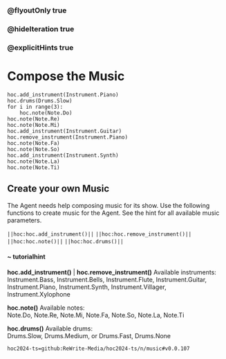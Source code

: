 ### @flyoutOnly true
### @hideIteration true
### @explicitHints true

# Compose the Music

```python-template
hoc.add_instrument(Instrument.Piano)
hoc.drums(Drums.Slow)
for i in range(3):
    hoc.note(Note.Do)
hoc.note(Note.Re)
hoc.note(Note.Mi)
hoc.add_instrument(Instrument.Guitar)
hoc.remove_instrument(Instrument.Piano)
hoc.note(Note.Fa)
hoc.note(Note.So)
hoc.add_instrument(Instrument.Synth)
hoc.note(Note.La)
hoc.note(Note.Ti)
```

## Create your own Music
The Agent needs help composing music for its show. Use the following functions to create music for the Agent. See the hint for all available music parameters.

``||hoc:hoc.add_instrument()||``
``||hoc:hoc.remove_instrument()||``
``||hoc:hoc.note()||``
``||hoc:hoc.drums()||``

#### ~ tutorialhint
**hoc.add_instrument()** | **hoc.remove_instrument()**
Available instruments:  
Instrument.Bass, Instrument.Bells, Instrument.Flute, Instrument.Guitar, Instrument.Piano, Instrument.Synth, Instrument.Villager, Instrument.Xylophone

**hoc.note()**
Available notes:  
Note.Do, Note.Re, Note.Mi, Note.Fa, Note.So, Note.La, Note.Ti

**hoc.drums()**
Available drums:  
Drums.Slow, Drums.Medium, or Drums.Fast, Drums.None

```package
hoc2024-ts=github:ReWrite-Media/hoc2024-ts/n/music#v0.0.107
```